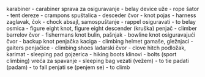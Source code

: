 karabiner - carabiner
sprava za osiguravanje - belay device
uže - rope
šator - tent
dereze - crampons
spuštalica - desceder
čvor - knot
pojas - harness
zaglavak, čok - chock
absajl, samospuštanje - rappel
osiguravati - to belay
osmica - figure eight knot, figure eight descender (kruška)
penjač - climber
barrelov čvor - fishermans knot
bulin, pašnjak - bowline knot
osiguravajući čvor - backup knot
penjačka kaciga - climbing helmet
gamaše, gležnjaci - gaiters
penjačice - climbing shoes
lađarski čvor - clove hitch
podložak, karimat - sleeping pad
gojzerica - hiking boots
klinovi - bolts (sport climbing)
vreća za spavanje - sleeping bag
vezati (vežem) - to tie
padati (padam) - to fall
penjati se (penjem se) - to climb

